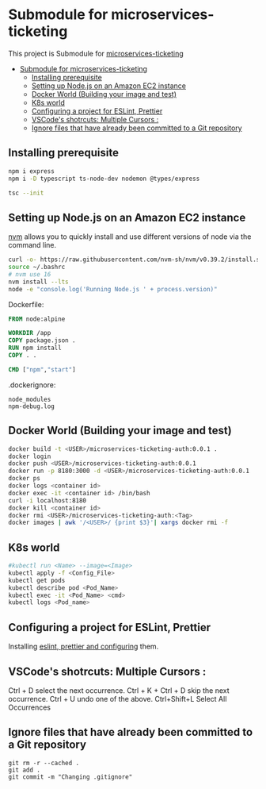 # Submodule for microservices-ticketing
This project is Submodule for [microservices-ticketing](https://github.com/mehradi-github/microservices-ticketing)

- [Submodule for microservices-ticketing](#submodule-for-microservices-ticketing)
  - [Installing prerequisite](#installing-prerequisite)
  - [Setting up Node.js on an Amazon EC2 instance](#setting-up-nodejs-on-an-amazon-ec2-instance)
  - [Docker World (Building your image and test)](#docker-world-building-your-image-and-test)
  - [K8s world](#k8s-world)
  - [Configuring a project for ESLint, Prettier](#configuring-a-project-for-eslint-prettier)
  - [VSCode's shotrcuts: Multiple Cursors :](#vscodes-shotrcuts-multiple-cursors-)
  - [Ignore files that have already been committed to a Git repository](#ignore-files-that-have-already-been-committed-to-a-git-repository)

## Installing prerequisite
```sh
npm i express
npm i -D typescript ts-node-dev nodemon @types/express

tsc --init
```

## Setting up Node.js on an Amazon EC2 instance
[nvm](https://github.com/nvm-sh/nvm/) allows you to quickly install and use different versions of node via the command line.
```sh
curl -o- https://raw.githubusercontent.com/nvm-sh/nvm/v0.39.2/install.sh | bash
source ~/.bashrc
# nvm use 16
nvm install --lts
node -e "console.log('Running Node.js ' + process.version)"
```

Dockerfile:
```dockerfile
FROM node:alpine

WORKDIR /app
COPY package.json .
RUN npm install
COPY . .

CMD ["npm","start"]
```

.dockerignore:
```
node_modules
npm-debug.log
```
## Docker World (Building your image and test)
```sh
docker build -t <USER>/microservices-ticketing-auth:0.0.1 .
docker login
docker push <USER>/microservices-ticketing-auth:0.0.1
docker run -p 8180:3000 -d <USER>/microservices-ticketing-auth:0.0.1
docker ps
docker logs <container id>
docker exec -it <container id> /bin/bash
curl -i localhost:8180
docker kill <container id>
docker rmi <USER>/microservices-ticketing-auth:<Tag>
docker images | awk '/<USER>/ {print $3}'| xargs docker rmi -f
```
## K8s world
```sh
#kubectl run <Name> --image=<Image>
kubectl apply -f <Config_File>
kubectl get pods
kubectl describe pod <Pod_Name>
kubectl exec -it <Pod_Name> <cmd>
kubectl logs <Pod_name>
```

## Configuring a project for ESLint, Prettier
Installing [eslint, prettier and configuring](https://github.com/mehradi-github/jest-rtl) them.

## VSCode's shotrcuts: Multiple Cursors :
Ctrl + D select the next occurrence.
Ctrl + K + Ctrl + D skip the next occurrence.
Ctrl + U undo one of the above.
Ctrl+Shift+L Select All Occurrences

## Ignore files that have already been committed to a Git repository
```git
git rm -r --cached .
git add .
git commit -m "Changing .gitignore"
```
